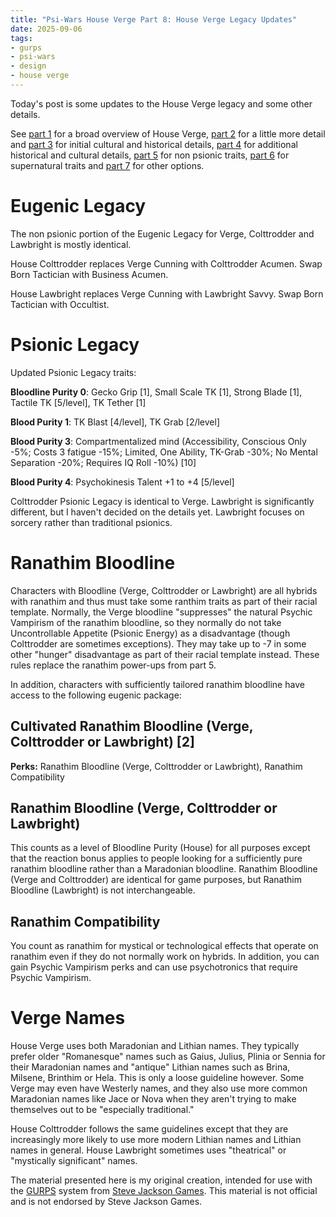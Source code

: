 ```yaml
---
title: "Psi-Wars House Verge Part 8: House Verge Legacy Updates"
date: 2025-09-06
tags:
- gurps
- psi-wars
- design
- house verge
---
```


Today's post is some updates to the House Verge legacy and some other details.

See [part 1](https://calmquist.github.io/2023/09/23/house-verge-1.html) for a broad overview of House Verge, [part 2](https://calmquist.github.io/2023/09/30/house-verge-2.html) for a little more detail and [part 3](https://calmquist.github.io/2023/11/11/house-verge-3.html) for initial cultural and historical details, [part 4](https://calmquist.github.io/2024/01/27/house-verge-4.html) for additional historical and cultural details, [part 5](https://calmquist.github.io/2024/04/13/house-verge-5.html) for non psionic traits, [part 6](https://calmquist.github.io/2024/05/13/house-verge-6.html) for supernatural traits and [part 7](https://calmquist.github.io/2024/07/15/house-verge-7.html) for other options.

# Eugenic Legacy
The non psionic portion of the Eugenic Legacy for Verge, Colttrodder and Lawbright is mostly identical. 

House Colttrodder replaces Verge Cunning with Colttrodder Acumen. Swap Born Tactician with Business Acumen.

House Lawbright replaces Verge Cunning with Lawbright Savvy. Swap Born Tactician with Occultist.

# Psionic Legacy
Updated Psionic Legacy traits:

**Bloodline Purity 0**: Gecko Grip [1], Small Scale TK [1], Strong Blade [1], Tactile TK [5/level], TK Tether [1]

**Blood Purity 1**: TK Blast [4/level], TK Grab [2/level]

**Blood Purity 3**: Compartmentalized mind (Accessibility, Conscious Only -5%; Costs 3 fatigue -15%; Limited, One Ability, TK-Grab -30%; No Mental Separation -20%; Requires IQ Roll -10%) [10]

**Blood Purity 4**: Psychokinesis Talent +1 to +4 [5/level]

Colttrodder Psionic Legacy is identical to Verge. Lawbright is significantly different, but I haven't decided on the details yet. Lawbright focuses on sorcery rather than traditional psionics.

# Ranathim Bloodline
Characters with Bloodline (Verge, Colttrodder or Lawbright) are all hybrids with ranathim and thus must take some ranthim traits as part of their racial template. Normally, the Verge bloodline "suppresses" the natural Psychic Vampirism of the ranathim bloodline, so they normally do not take Uncontrollable Appetite (Psionic Energy) as a disadvantage (though Colttrodder are sometimes exceptions). They may take up to -7 in some other "hunger" disadvantage as part of their racial template instead. These rules replace the ranathim power-ups from part 5.

In addition, characters with sufficiently tailored ranathim bloodline have access to the following eugenic package:

## Cultivated Ranathim Bloodline (Verge, Colttrodder or Lawbright) [2]
**Perks:** Ranathim Bloodline (Verge, Colttrodder or Lawbright), Ranathim Compatibility

## Ranathim Bloodline (Verge, Colttrodder or Lawbright)
This counts as a level of Bloodline Purity (House) for all purposes except that the reaction bonus applies to people looking for a sufficiently pure ranathim bloodline rather than a Maradonian bloodline. Ranathim Bloodline (Verge and Colttrodder) are identical for game purposes, but Ranathim Bloodline (Lawbright) is not interchangeable.

## Ranathim Compatibility
You count as ranathim for mystical or technological effects that operate on ranathim even if they do not normally work on hybrids. In addition, you can gain Psychic Vampirism perks and can use psychotronics that require Psychic Vampirism.

# Verge Names
House Verge uses both Maradonian and Lithian names. They typically prefer older "Romanesque" names such as Gaius, Julius, Plinia or Sennia for their Maradonian names and "antique" Lithian names such as Brina, Milsene, Brinthim or Hela. This is only a loose guideline however. Some Verge may even have Westerly names, and they also use more common Maradonian names like Jace or Nova when they aren't trying to make themselves out to be "especially traditional."

House Colttrodder follows the same guidelines except that they are increasingly more likely to use more modern Lithian names and Lithian names in general. House Lawbright sometimes uses "theatrical" or "mystically significant" names.

The material presented here is my original creation, intended for use with the [GURPS](https://www.sjgames.com/gurps/) system from [Steve Jackson Games](https://www.sjgames.com/). This material is not official and is not endorsed by Steve Jackson Games.

